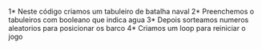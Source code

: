1* Neste código criamos um tabuleiro de batalha naval
2* Preenchemos o tabuleiros com booleano que indica agua
3* Depois sorteamos numeros aleatorios para posicionar os barco
4* Criamos um loop para reiniciar o jogo
